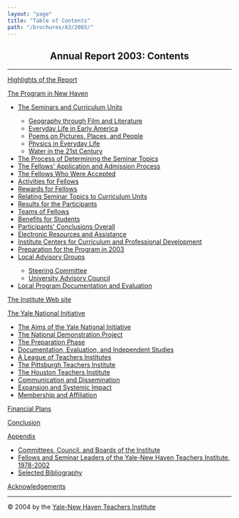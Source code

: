 ```yaml
---
layout: "page"
title: "Table of Contents"
path: "/brochures/A3/2003/"
---
```

<main>
<center>
<h2><b>Annual Report 2003: Contents</b></h2></center>
<hr/>
<p><a href="highlights.html">Highlights of the Report</a>
<ul>
</ul>
</p><p><a href="programnh.html">The Program in New Haven</a>
<ul>
    <li><a href="programnh.html#a">The Seminars and Curriculum Units</a></li>
    <ul>
        <li><a href="programnh.html#b">Geography through Film and Literature</a></li>
        <li><a href="programnh.html#c">Everyday Life in Early America</a></li>
        <li><a href="programnh.html#d">Poems on Pictures, Places, and People</a></li>
        <li><a href="programnh.html#e">Physics in Everyday Life</a></li>
        <li><a href="programnh.html#f">Water in the 21st Century</a></li>
    </ul>
    <li><a href="programnh.html#g">The Process of Determining the Seminar Topics</a></li>
    <li><a href="programnh.html#h">The Fellows' Application and Admission Process</a></li>
    <li><a href="programnh.html#i">The Fellows Who Were Accepted</a></li>
    <li><a href="programnh.html#j">Activities for Fellows</a></li>
    <li><a href="programnh.html#k">Rewards for Fellows</a></li>
    <li><a href="programnh.html#l">Relating Seminar Topics to Curriculum Units</a></li>
    <li><a href="programnh.html#m">Results for the Participants</a></li>
    <li><a href="programnh.html#n">Teams of Fellows</a></li>
    <li><a href="programnh.html#o">Benefits for Students</a></li>
    <li><a href="programnh.html#p">Participants' Conclusions Overall</a></li>
    <li><a href="programnh.html#q">Electronic Resources and Assistance</a></li>
    <li><a href="programnh.html#r">Institute Centers for Curriculum and Professional Development</a></li>
    <li><a href="programnh.html#s">Preparation for the Program in 2003</a></li>
    <li><a href="programnh.html#t">Local Advisory Groups</a></li>
    <ul>
        <li><a href="programnh.html#u">Steering Committee</a></li>
        <li><a href="programnh.html#v">University Advisory Council</a></li>
    </ul>
    <li><a href="programnh.html#w">Local Program Documentation and Evaluation</a></li>
</ul>
</p><p><a href="institutewebsite.html">The Institute Web site</a>
</p><p><a href="yalenationalinit.html">The Yale National Initiative</a>
<ul>
    <li><a href="yalenationalinit.html#a">The Aims of the Yale National Initiative</a></li>
    <li><a href="yalenationalinit.html#b">The National Demonstration Project</a></li>
    <li><a href="yalenationalinit.html#c">The Preparation Phase</a></li>
    <li><a href="yalenationalinit.html#d">Documentation, Evaluation, and Independent Studies</a></li>
    <li><a href="yalenationalinit.html#e">A League of Teachers Institutes </a></li>
    <li><a href="yalenationalinit.html#f">The Pittsburgh Teachers Institute</a></li>
    <li><a href="yalenationalinit.html#g">The Houston Teachers Institute</a></li>
    <li><a href="yalenationalinit.html#h">Communication and Dissemination</a></li>
    <li><a href="yalenationalinit.html#i">Expansion and Systemic Impact</a></li>
    <li><a href="yalenationalinit.html#j">Membership and Affiliation</a></li>
</ul>
</p><p><a href="financialp.html">Financial Plans</a>
</p><p><a href="conclusion.html">Conclusion</a>
</p><p><a href="appendix.html">Appendix</a>
<ul>
    <li><a href="appendix.html#a">Committees, Council, and Boards of the Institute</a></li>
    <li><a href="appendix.html#b">Fellows and Seminar Leaders of the Yale-New Haven Teachers Institute, 1978-2002</a></li>
    <li><a href="appendix.html#c">Selected Bibliography</a></li>
</ul>
</p><p><a href="acknowledgements.html">Acknowledgements</a>
<br/>
</p><hr/>© 2004 by the <a href="/">Yale-New Haven Teachers Institute</a>
</main>